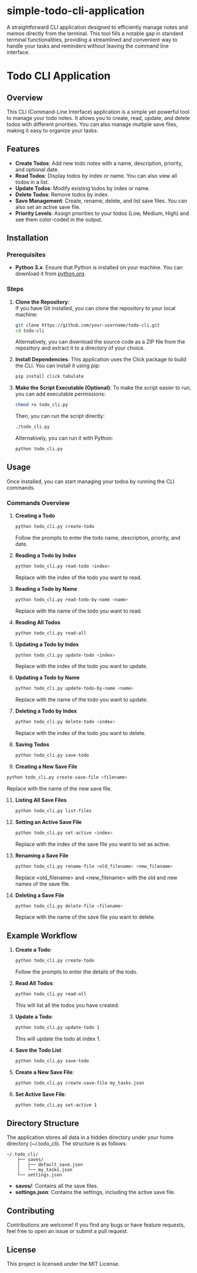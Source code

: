 # simple-todo-cli-application
A straightforward CLI application designed to efficiently manage notes and memos directly from the terminal. This tool fills a notable gap in standard terminal functionalities, providing a streamlined and convenient way to handle your tasks and reminders without leaving the command line interface.

# Todo CLI Application

## Overview

This CLI (Command-Line Interface) application is a simple yet powerful tool to manage your todo notes. It allows you to create, read, update, and delete todos with different priorities. You can also manage multiple save files, making it easy to organize your tasks.

## Features

- **Create Todos**: Add new todo notes with a name, description, priority, and optional date.
- **Read Todos**: Display todos by index or name. You can also view all todos in a list.
- **Update Todos**: Modify existing todos by index or name.
- **Delete Todos**: Remove todos by index.
- **Save Management**: Create, rename, delete, and list save files. You can also set an active save file.
- **Priority Levels**: Assign priorities to your todos (Low, Medium, High) and see them color-coded in the output.

## Installation

### Prerequisites

- **Python 3.x**: Ensure that Python is installed on your machine. You can download it from [python.org](https://www.python.org/).

### Steps

1. **Clone the Repository**:  
   If you have Git installed, you can clone the repository to your local machine:
   ```bash
   git clone https://github.com/your-username/todo-cli.git
   cd todo-cli
   ```
   Alternatively, you can download the source code as a ZIP file from the repository and extract it to a directory of your choice.

2. **Install Dependencies**:
   This application uses the Click package to build the CLI. You can install it using pip:
   ```bash
   pip install click tabulate
   ```

3. **Make the Script Executable (Optional)**:
   To make the script easier to run, you can add executable permissions:
   ```bash
   chmod +x todo_cli.py
   ```
   Then, you can run the script directly:
   ```bash
   ./todo_cli.py
   ```
   Alternatively, you can run it with Python:
   ```bash
   python todo_cli.py
   ```

## Usage

Once installed, you can start managing your todos by running the CLI commands.

### Commands Overview

1. **Creating a Todo**
   ```bash
   python todo_cli.py create-todo
   ```
   Follow the prompts to enter the todo name, description, priority, and date.

2. **Reading a Todo by Index**
   ```bash
   python todo_cli.py read-todo <index>
   ```
   Replace <index> with the index of the todo you want to read.

3. **Reading a Todo by Name**
   ```bash
   python todo_cli.py read-todo-by-name <name>
   ```
   Replace <name> with the name of the todo you want to read.

4. **Reading All Todos**
   ```bash
   python todo_cli.py read-all
   ```

5. **Updating a Todo by Index**
   ```bash
   python todo_cli.py update-todo <index>
   ```
   Replace <index> with the index of the todo you want to update.

6. **Updating a Todo by Name**
   ```bash
   python todo_cli.py update-todo-by-name <name>
   ```
   Replace <name> with the name of the todo you want to update.

7. **Deleting a Todo by Index**
   ```bash
   python todo_cli.py delete-todo <index>
   ```
   Replace <index> with the index of the todo you want to delete.

8. **Saving Todos**
   ```bash
   python todo_cli.py save-todo
   ```

10. **Creating a New Save File**
   ```bash
   python todo_cli.py create-save-file <filename>
   ```
   Replace <filename> with the name of the new save file.

11. **Listing All Save Files**
    ```bash
    python todo_cli.py list-files
    ```

12. **Setting an Active Save File**
    ```bash
    python todo_cli.py set-active <index>
    ```
    Replace <index> with the index of the save file you want to set as active.

13. **Renaming a Save File**
    ```bash
    python todo_cli.py rename-file <old_filename> <new_filename>
    ```
    Replace <old_filename> and <new_filename> with the old and new names of the save file.

14. **Deleting a Save File**
    ```bash
    python todo_cli.py delete-file <filename>
    ```
    Replace <filename> with the name of the save file you want to delete.

## Example Workflow

1. **Create a Todo**:
   ```bash
   python todo_cli.py create-todo
   ```
   Follow the prompts to enter the details of the todo.

2. **Read All Todos**:
   ```bash
   python todo_cli.py read-all
   ```
   This will list all the todos you have created.

3. **Update a Todo**:
   ```bash
   python todo_cli.py update-todo 1
   ```
   This will update the todo at index 1.

4. **Save the Todo List**:
   ```bash
   python todo_cli.py save-todo
   ```

5. **Create a New Save File**:
   ```bash
   python todo_cli.py create-save-file my_tasks.json
   ```

6. **Set Active Save File**:
   ```bash
   python todo_cli.py set-active 1
   ```

## Directory Structure

The application stores all data in a hidden directory under your home directory (~/.todo_cli). The structure is as follows:

```
~/.todo_cli/
    ├── saves/
    │   ├── default_save.json
    │   └── my_tasks.json
    └── settings.json
```

- **saves/**: Contains all the save files.
- **settings.json**: Contains the settings, including the active save file.

## Contributing

Contributions are welcome! If you find any bugs or have feature requests, feel free to open an issue or submit a pull request.

## License

This project is licensed under the MIT License.

